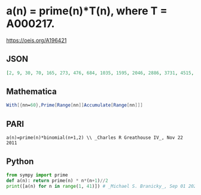 # a\(n\) \= prime\(n\)\*T\(n\), where T \= A000217\.
https://oeis.org/A196421
## JSON
```JSON
[2, 9, 30, 70, 165, 273, 476, 684, 1035, 1595, 2046, 2886, 3731, 4515, 5640, 7208, 9027, 10431, 12730, 14910, 16863, 19987, 22908, 26700, 31525, 35451, 38934, 43442, 47415, 52545, 62992, 69168, 76857, 82705, 93870, 100566, 110371, 120783, 130260, 141860]
```
## Mathematica
```Mathematica
With[{nn=60},Prime[Range[nn]]Accumulate[Range[nn]]]
```
## PARI
```PARI
a(n)=prime(n)*binomial(n+1,2) \\ _Charles R Greathouse IV_, Nov 22 2011
```
## Python
```Python
from sympy import prime
def a(n): return prime(n) * n*(n+1)//2
print([a(n) for n in range(1, 41)]) # _Michael S. Branicky_, Sep 01 2022
```
